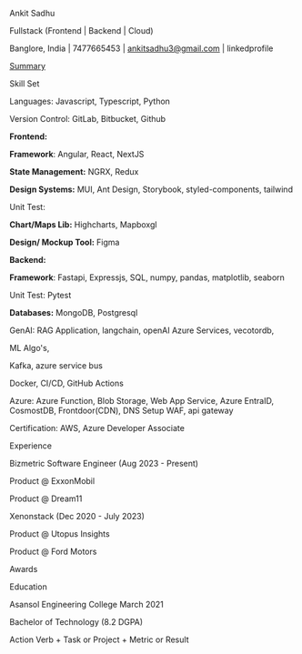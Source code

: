 Ankit Sadhu

Fullstack (Frontend | Backend | Cloud)

Banglore, India | 7477665453 | ankitsadhu3@gmail.com | linkedprofile

[Summary]()

Skill Set

Languages: Javascript, Typescript, Python

Version Control: GitLab, Bitbucket, Github

**Frontend:**

**Framework**: Angular, React, NextJS

**State Management:** NGRX, Redux

**Design Systems:** MUI, Ant Design, Storybook, styled-components, tailwind

Unit Test:

**Chart/Maps Lib:** Highcharts, Mapboxgl

**Design/ Mockup Tool:** Figma

**Backend:**

**Framework**: Fastapi, Expressjs, SQL, numpy, pandas, matplotlib, seaborn

Unit Test: Pytest

**Databases:** MongoDB, Postgresql

GenAI: RAG Application, langchain, openAI Azure Services, vecotordb, 

ML Algo's,

Kafka, azure service bus

Docker, CI/CD, GitHub Actions

Azure: Azure Function, Blob Storage, Web App Service, Azure EntraID, CosmostDB, Frontdoor(CDN), DNS Setup WAF, api gateway

Certification: AWS, Azure Developer Associate

Experience

Bizmetric Software Engineer (Aug 2023 - Present)

Product @ ExxonMobil

Product @ Dream11

Xenonstack (Dec 2020 - July 2023)

Product @ Utopus Insights

Product @ Ford Motors

Awards

Education

Asansol Engineering College March 2021

Bachelor of Technology (8.2 DGPA)

Action Verb + Task or Project + Metric or Result
